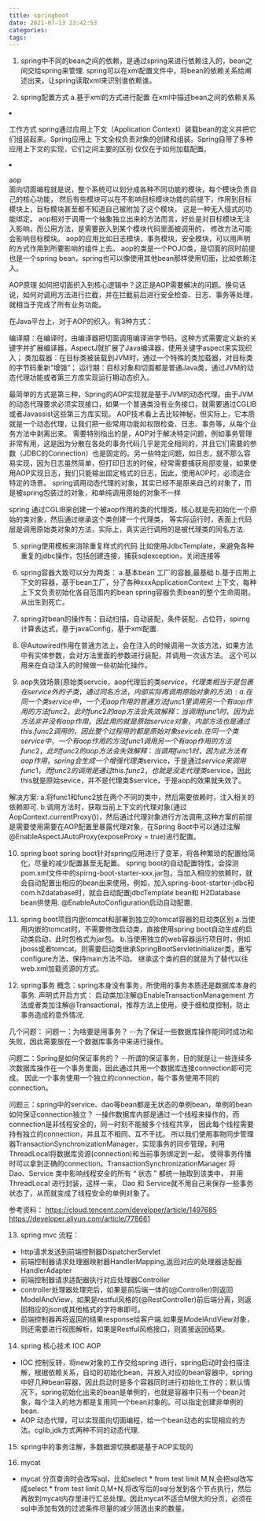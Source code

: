 ```yaml
---
title: springboot
date: 2021-07-13 23:42:53
categories:
tags:
---
```

1. spring中不同的bean之间的依赖，是通过spring来进行依赖注入的，bean之间交给spring来管理.
spring可以在xml配置文件中，将bean的依赖关系给阐述出来，让spring读取xml来识别谁依赖谁。

<!-- more -->
2. spring配置方式
a.基于xml的方式进行配置
在xml中描述bean之间的依赖关系
<bean id="xxx" class="yyy">
 <constructor-arg ref="zzz>
</bean>
b.基于java的配置
@Configuration
public class BbConfig {
    @Bean
    public Bb bb() {
        //依赖注入了aa这个bean
        // return new Bb(new Aa()); 这里bb中的Aa就变成了自己创建的对象了，而不是spring创建的
        return new Bb(aa());//这里aa()方法产生的就是spring给注入的bean
    }
    @Bean
    public Aa aa() {
        return new Aa();
    }
}

3. 工作方式
spring通过应用上下文（Application Context）装载bean的定义并把它们组装起来。Spring应用上
下文全权负责对象的创建和组装。Spring自带了多种应用上下文的实现，它们之间主要的区别
仅仅在于如何加载配置。

4. aop  
面向切面编程就是说，整个系统可以划分成各种不同功能的模块，每个模块负责自己的核心功能，
然后有些模块可以在不影响目标模块功能的前提下，作用到目标模块上，目标模块甚至都不知道自己被附加了这个模块，
这是一种无入侵式的功能绑定。
aop相对于调用一个抽象独立出来的方法而言，好处是对目标模块无注入影响，而公用方法，是需要嵌入到某个模块代码里面被调用的，
修改方法可能会影响目标模块。
aop的应用比如日志模块，事务模块，安全模块，可以用声明的方式作用到所要影响的组件上去。
aop的类是一个POJO类，是切面的同时前提也是一个spring bean，spring也可以像使用其他bean那样使用切面，比如依赖注入。

AOP原理
如何把切面织入到核心逻辑中？这正是AOP需要解决的问题。换句话说，如何对调用方法进行拦截，并在拦截前后进行安全检查、日志、事务等处理，就相当于完成了所有业务功能。

在Java平台上，对于AOP的织入，有3种方式：

编译期：在编译时，由编译器把切面调用编译进字节码，这种方式需要定义新的关键字并扩展编译器，AspectJ就扩展了Java编译器，使用关键字aspect来实现织入；
类加载器：在目标类被装载到JVM时，通过一个特殊的类加载器，对目标类的字节码重新“增强”；
运行期：目标对象和切面都是普通Java类，通过JVM的动态代理功能或者第三方库实现运行期动态织入。

最简单的方式是第三种，Spring的AOP实现就是基于JVM的动态代理。由于JVM的动态代理要求必须实现接口，如果一个普通类没有业务接口，就需要通过CGLIB或者Javassist这些第三方库实现。
AOP技术看上去比较神秘，但实际上，它本质就是一个动态代理，让我们把一些常用功能如权限检查、日志、事务等，从每个业务方法中剥离出来。
需要特别指出的是，AOP对于解决特定问题，例如事务管理非常有用，这是因为分散在各处的事务代码几乎是完全相同的，并且它们需要的参数（JDBC的Connection）也是固定的。另一些特定问题，如日志，就不那么容易实现，因为日志虽然简单，但打印日志的时候，经常需要捕获局部变量，如果使用AOP实现日志，我们只能输出固定格式的日志，因此，使用AOP时，必须适合特定的场景。
spring调用动态代理的对象，其实已经不是原来自己的对象了，而是被spring包装过的对象，和单纯调用原始的对象不一样


spring 通过CGLIB来创建一个被aop作用的类的代理类，核心就是先初始化一个原始的类对象，然后通过继承这个类创建一个代理类，
等实际运行时，表面上代码层是调用原始类对象的方法，实际上，真实运行调用的是被代理类的同名方法.


5. spring使用模板来消除重复样式的代码
比如使用JdbcTemplate，来避免各种重复的jdbc操作，包括创建连接，捕获sqlexception，关闭连接等

6. spring容器大致可以分为两类：
a.基本bean 工厂的容器,最基础
b.基于应用上下文的容器，基于bean工厂，分了各种xxxApplicationContext 上下文，每种上下文负责初始化各自范围内的bean
spring容器负责bean的整个生命周期，从出生到死亡。


7. spring对bean的操作有：自动扫描，自动装配，条件装配，占位符，spirng计算表达式，基于javaConfig，基于xml配置.


8. @Autowired作用在普通方法上，会在注入的时候调用一次该方法，如果方法中有实体参数，会对方法里面的参数进行装配，并调用一次该方法。
这个可以用来在自动注入的时候做一些初始化操作。

9. aop失效场景(原始类servcie，aop代理后的类$service，代理类相当于是包裹在service外的子类，通过同名方法，内部实际再调用原始对象的方法):
a.在同一个类service中，一个无aop作用的普通方法func1里调用另一个有aop作用的方法func2，此时func2的aop方法会失效
解释：当调用func1时，因为此方法非并没有aop作用，因此用的就是原始service对象，内部方法也是通过this.func2调用的，因此整个过程用的都是原始对象sevice
b.在同一个类service中，一个有aop作用的方法func1调用另一个有aop作用的方法func2，此时func2的aop方法会失效
解释：当调用func1时，因为此方法有aop作用，spring会生成一个增强代理类$service，于是通过$service来调用func1，而func2的调用是通过this.func2，也就是没走代理类$service，因此this就是原始sevice，并不是代理类$service，于是aop的效果就失效了。

解决方案:
a.将func1和func2放在两个不同的类中，然后需要依赖时，注入相关的依赖即可.
b.调用方法时，获取当前上下文的代理对象(通过AopContext.currentProxy())，然后通过代理对象进行方法调用,这种方案的前提是需要使用需要在AOP配置里暴露代理对象，在Spring Boot中可以通过注解@EnableAspectJAutoProxy(exposeProxy = true)进行配置。


10. spring boot
spring boot针对spring应用进行了变革，将各种繁琐的配置给简化，尽量的减少配置甚至无配置。
spring boot的自动配置特性，会探测pom.xml文件中的spirng-boot-starter-xxx.jar包，当加入相应的依赖时，就会自动配置出相应的bean出来使用，例如，加入spring-boot-starter-jdbc和com.h2database时，就会自动配置jdbcTemplate bean和 H2Database bean供使用.
@EnableAutoConfiguration启动自动配置.

11. spring boot项目内嵌tomcat和部署到独立的tomcat容器的启动类区别
a.当使用内嵌的tomcat时，不需要修改启动类，直接使用spring boot自动生成的启动类启动，此时包格式为jar包。
b.当使用独立的web容器运行项目时，例如jboss或者tomcat，则需要启动类继承SpringBootServletInitializer类，重写configure方法，保持main方法不动。
继承这个类的目的就是为了替代以往web.xml加载资源的方式。


12. spring事务
概念：spring本身没有事务，所使用的事务本质还是数据库本身的事务.
声明式开启方式：
启动类加注解@EnableTransactionManagement
方法或者类加注解@Transactional，推荐方法上使用，便于细粒度控制，防止事务造成的意外情况.



几个问题：
问题一：为啥要是用事务？
--为了保证一些数据库操作能同时成功和失败，因此需要放在一个数据库事务中来进行操作。

问题二：Spring是如何保证事务的？
--所谓的保证事务，目的就是让一些连续多次数据库操作在一个事务里面，因此通过共用一个数据库连接connection即可完成。
因此一个事务使用一个独立的connection，每个事务使用不同的connection。

问题三：spring中的service、dao等bean都是无状态的单例bean，单例的bean如何保证connection独立？
--操作数据库内部是通过一个线程来操作的，而connection是非线程安全的，同一时刻不能被多个线程共享，
因此每个线程需要持有独立的connection，并且互不相同、互不干扰。
所以我们使用事物同步管理器TransactionSynchronizationManager，实现事务的同步管理，利用ThreadLocal将数据库资源(connection)和当前事务绑定到一起，
使得事务传播时可以拿到正确的connection。TransactionSynchronizationManager 将 Dao、Service 类中影响线程安全的所有 “ 状态 ” 都统一抽取到该类中，
并用 ThreadLocal 进行封装，这样一来， Dao 和 Service就不用自己来保存一些事务状态了，从而就变成了线程安全的单例对象了。

参考资料：
https://cloud.tencent.com/developer/article/1497685
https://developer.aliyun.com/article/778661

13. spring mvc 流程：
   * http请求发送到前端控制器DispatcherServlet
   * 前端控制器请求处理器映射器HandlerMapping,返回对应的处理器适配器HandlerAdapter
   * 前端控制器请求适配器执行对应处理器Controller
   * controller处理器处理完后，如果是前后端一体的(@Controller)则返回ModelAndView，如果是restful风格的(@RestController)前后端分离，则返回相应的json或其他格式的字符串即可。
   * 前端控制器再将返回的结果response给客户端.如果是ModelAndView对象，则还需要进行视图解析，如果是Restful风格接口，则直接返回结果。

14. spring 核心技术 IOC AOP
   * IOC 控制反转，将new对象的工作交给spring 进行，spring启动时会扫描注解，根据依赖关系，自动的初始化bean，并放入对应的bean容器中，spring中好几种bean容器，因此启动时是多个容器同时进行初始化工作的；默认情况下，spring初始化出来的bean是单例的，也就是容器中只有一个bean对象，每个注入的地方都是复用同一个bean对象的。可以指定创建非单例的bean.
   * AOP 动态代理，可以实现面向切面编程，给一个bean动态的实现相应的方法。cglib,jdk方式两种不同的动态代理.   

15. spring中的事务注解，多数据源切换都是基于AOP实现的


16. mycat 
   * mycat 分页查询时会改写sql，比如select * from test limit M,N,会把sql改写成select * from test limit 0,M+N,将改写后的sql分发到各个节点执行，然后再放到mycat内存里进行汇总处理。因此mycat不适合M很大的分页，必须在sql中添加有效的过滤条件尽量的减少筛选出来的数量。